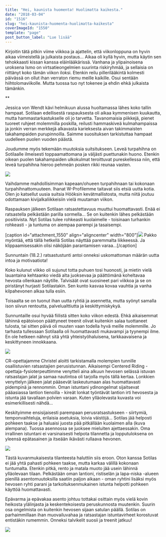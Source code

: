 ```yaml
---
title: "Hei, kaunista huomenta! Huolimatta kaikesta."
date: "2018-03-04"
id: "1516"
slug: "hei-kaunista-huomenta-huolimatta-kaikesta"
coverImageId: "1550"
template: "page"
post_button_label: "Lue lisää"
---
```


Kirjoitin tätä pitkin viime viikkoa ja ajattelin, että viikonloppuna on hyvin aikaa viimeistellä ja julkaista postaus... Aikaa oli kyllä hyvin, mutta käytin sen tehokkaasti kissan kanssa eläinlääkärissä. Vanhana ja ylipainoisena uroksena Ismo on virtsatieongelmien suurinta riskiryhmää, ja sellaisia on riittänyt koko tämän viikon iloksi. Etenkin reilu pillerilääkintä kolmesti päivässä on ollut ihan verraton riemu meille kaikille. Osui sentään hiihtolomaviikolle. Mutta tuossa tuo nyt tokenee ja ehdin ehkä julkaista tämänkin.

\*\*

Jessica von Wendt kävi helmikuun alussa huoltamassa lähes koko tallin hampaat. Sotilaan edellisestä raspauksesta oli aikaa kymmenisen kuukautta, mutta hammastarkastukselle oli jo tarvetta. Tavanomaisia piikkejä, pienet tuoreet ruhjeet molemmilla poskilla, reilusti hammaskiveä kulmahampaissa ja jonkin verran merkkejä alkavasta karieksesta aivan takimmaisten takahampaiden purupinnoilla. Saimme suosituksen tarkistuttaa hampaat uudelleen puolen vuoden päästä.

Joudumme myös tekemään muutoksia suitsitukseen. Leveä turpahihna on Sotilaalle ilmeisesti toppaamattomana ja väljästi puettunakin huono. Etenkin oikean puolen takahampaiden ulkokulmat teroittuvat pureskellessa niin, että leveä turpahihna hieroo pehmeän posken rikki reunaa vasten.

![](/images/MG_1770.jpg)

Vaihdamme mahdollisimman kapeaan/ohueen turpahihnaan tai kokonaan turpahihnattomuuteen. Ihanat W-Profilemme taitavat siis etsiä uutta kotia. Olen jo katsellut uusia suitsia Hööksin kevätmallistosta, mutta niitä joutuu odottamaan kivijalkaliikkeisiin vielä muutaman viikon.

Raspauksen jälkeen Sotilaan ratsastettavuus muuttui huomattavasti. Enää ei ratsastella pelkästään parilla sormella... Se on kuitenkin lähes pelkästään positiivista. Nyt Sotilas tulee rohkeasti kuolaimelle - toisinaan turhankin rohkeasti - ja tuntuma on aiempaa parempi ja tasaisempi.

\[caption id="attachment\_1550" align="aligncenter" width="800"\]![](/images/unknown-soldier-30.jpg) Pakko myöntää, että tällä hetkellä Sotilas näyttää paremmalta liikkeessä. Ja klippaamisessakin olisi näköjään parantamisen varaa...\[/caption\]

Sunnuntain (18.2.) ratsastustunti antoi onneksi uskomattoman määrän uutta intoa ja motivaatiota!

Koko kulunut viikko oli sujunut totta puhuen tosi huonosti, ja mietin vielä lauantaina kehtaanko viedä alta juoksevaa ja päättömänä koheltavaa hevosta ollenkaan näytille. Talvisäät ovat suosineet pari viikkoa ja se on piristänyt hurjasti Sotilastakin. Sen kunto kasvaa kovaa vauhtia ja vanha kilpahevonen alkaa tulla esiin.

Toisaalta se on tuonut ihan uutta ryhtiä ja asennetta, mutta syönyt samalla ison siivun rentoutta, palvelualttiutta ja keskittymiskykyä.

Sunnuntaille osui hyvää fiilistä sitten koko viikon edestä. Ehkä aikaisemmat lähinnä epätoivoon päättyneet treenit olivat kuitenkin salaa tuottaneet tulosta, tai sitten päivä oli muuten vaan todella hyvä meille molemmille. Jo tarhasta tullessaan Sotilaalla oli huomattavasti mukavampi ja tyynempi ilme. En ole hetkeen nähnyt sitä yhtä yhteistyöhaluisena, tarkkaavaisena ja keskittyneen innokkaana.

![](/images/unknown-soldier-188.jpg)

CR-opettajamme Christel aloitti tarkistamalla molempien tunnille osallistuvien ratsastajien perusistunnan. Aikaisempi Centered Riding -opettaja-fysioterpeuttimme venytteli aina alkuun hevosen selässä istuvan ratsastajan jalat ja samaa nautintoa oli tarjolla myös tällä kertaa. Lonkkien venyttelyn jälkeen jalat pääsevät laskeutumaan alas huomattavasti pidempinä ja rennommin. Oman istuntani ydinongelmat sijaitsevat pääasiassa lantion tienoilla - kireät lonkat työntävät lantion irti hevosesta ja istunta jää tavallaan polvien varaan. Kuten ylläolevasta kuvasta voi esimerkillisesti nähdä...

Keskityimme ensisijaisesti parempaan perusratsastukseen - siirtymiä, temponvaihteluja, erilaisia asetuksia, loivia väistöjä... Sotilas jää helposti pohkeen taakse ja haluaisi juosta pää pitkällään kuolaimen alla (kuva alempana). Tuossa asennossa se juoksee mieluiten ajettaessakin. Oma irrallinen istuntani ei varsinaisesti helpota tilannetta ja lopputuloksena on yleensä epätasainen ja itseään ikävästi rullaava hevonen.

![](/images/MG_1723.jpg)

Tästä kuvanmukaisesta tilanteesta haluttiin siis eroon. Oton kanssa Sotilas ei jää yhtä pahasti pohkeen taakse, mutta karkaa välillä kokonaan tuntumalta. Etenkin pitkä, rento ja matala muoto jää usein lähinnä ylläolevaan tilaan. Pelkästään oman lantioni, ristiselän ja lapa-niska -alueen pienillä asentomuutoksilla saatiin paljon aikaan - oman ryhtini lisäksi myös hevosen ryhti parani ja tarkoituksenmukainen istunta helpotti pohkeen käyttöä huomattavasti.

Epävarma ja epävakaa asento johtuu tottakai osittain myös vielä kovin heikosta ylälinjasta ja keskentekoisesta peruskunnosta muutenkin. Suurin osa ongelmista on kuitenkin hevosen sijaan satulan päällä. Sotilas on parhaimmillaan ihan muovailuvahaa ja ratsastajan istuntavirheet korostuvat entistäkin rumemmin. Onneksi talvikelit suosii ja treenit jatkuu!

![](/images/unknown-soldier-81-1.jpg)
